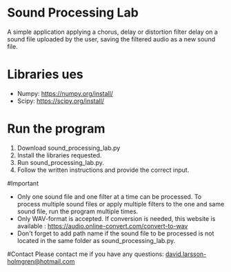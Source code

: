 # Sound Processing Lab

A simple application applying a chorus, delay or distortion filter delay on a sound file uploaded by the user, saving the filtered audio as a new sound file.

# Libraries ues

- Numpy: https://numpy.org/install/
- Scipy: https://scipy.org/install/

# Run the program
1) Download sound_processing_lab.py
2) Install the libraries requested.
3) Run sound_processing_lab.py.
4) Follow the written instructions and provide the correct input.

#Important
- Only one sound file and one filter at a time can be processed. To process multiple sound files or apply multiple filters to the one and same sound file, run the program multiple times.
- Only WAV-format is accepted. If conversion is needed, this website is available : https://audio.online-convert.com/convert-to-wav
- Don't forget to add path name if the sound file to be processed is not located in the same folder as sound_processing_lab.py.

#Contact
Please contact me if you have any questions:
david.larsson-holmgren@hotmail.com

